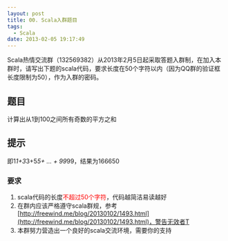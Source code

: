 ```yaml
---
layout: post
title: 00. Scala入群题目
tags:
  - Scala
date: 2013-02-05 19:17:49
---
```


Scala热情交流群（132569382）从2013年2月5日起采取答题入群制，在加入本群时，请写出下题的scala代码，要求长度在50个字符以内（因为QQ群的验证框长度限制为50），作为入群的密码。

## 题目

计算出从1到100之间所有奇数的平方之和

## 提示

即1*1+3*3+5*5+ ... + 99*99，结果为166650

### 要求

1.  scala代码的长度<font color="#ff0000">不超过50个字符</font>，代码越简洁易读越好
2.  在群内应该严格遵守scala群规，参考[http://freewind.me/blog/20130102/1493.html](http://freewind.me/blog/20130102/1493.html)，警告无效者T
3.  本群努力营造出一个良好的scala交流环境，需要你的支持